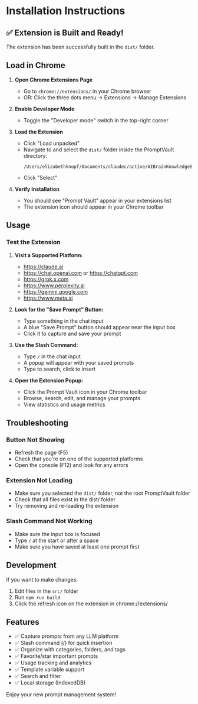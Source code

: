 # Installation Instructions

## ✅ Extension is Built and Ready!

The extension has been successfully built in the `dist/` folder.

## Load in Chrome

1. **Open Chrome Extensions Page**
   - Go to `chrome://extensions/` in your Chrome browser
   - OR: Click the three dots menu → Extensions → Manage Extensions

2. **Enable Developer Mode**
   - Toggle the "Developer mode" switch in the top-right corner

3. **Load the Extension**
   - Click "Load unpacked"
   - Navigate to and select the `dist/` folder inside the PromptVault directory:
     ```
     /Users/elizabethknopf/Documents/claudec/active/AIBrainKnowledgeSystem/PromptVault/dist
     ```
   - Click "Select"

4. **Verify Installation**
   - You should see "Prompt Vault" appear in your extensions list
   - The extension icon should appear in your Chrome toolbar

## Usage

### Test the Extension

1. **Visit a Supported Platform:**
   - https://claude.ai
   - https://chat.openai.com or https://chatgpt.com
   - https://grok.x.com
   - https://www.perplexity.ai
   - https://gemini.google.com
   - https://www.meta.ai

2. **Look for the "Save Prompt" Button:**
   - Type something in the chat input
   - A blue "Save Prompt" button should appear near the input box
   - Click it to capture and save your prompt

3. **Use the Slash Command:**
   - Type `/` in the chat input
   - A popup will appear with your saved prompts
   - Type to search, click to insert

4. **Open the Extension Popup:**
   - Click the Prompt Vault icon in your Chrome toolbar
   - Browse, search, edit, and manage your prompts
   - View statistics and usage metrics

## Troubleshooting

### Button Not Showing
- Refresh the page (F5)
- Check that you're on one of the supported platforms
- Open the console (F12) and look for any errors

### Extension Not Loading
- Make sure you selected the `dist/` folder, not the root PromptVault folder
- Check that all files exist in the dist/ folder
- Try removing and re-loading the extension

### Slash Command Not Working
- Make sure the input box is focused
- Type `/` at the start or after a space
- Make sure you have saved at least one prompt first

## Development

If you want to make changes:

1. Edit files in the `src/` folder
2. Run `npm run build`
3. Click the refresh icon on the extension in chrome://extensions/

## Features

- ✅ Capture prompts from any LLM platform
- ✅ Slash command (/) for quick insertion
- ✅ Organize with categories, folders, and tags
- ✅ Favorite/star important prompts
- ✅ Usage tracking and analytics
- ✅ Template variable support
- ✅ Search and filter
- ✅ Local storage (IndexedDB)

Enjoy your new prompt management system!
